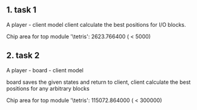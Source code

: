 ## 1. task 1 ##
A player - client model
client calculate the best positions for I/O blocks.

Chip area for top module '\tetris': 2623.766400 ( < 5000)

## 2. task 2 ##
A player - board - client model

board saves the given states and return to client,
client calculate the best positions for any arbitrary blocks

Chip area for top module '\tetris': 115072.864000 ( < 300000)
